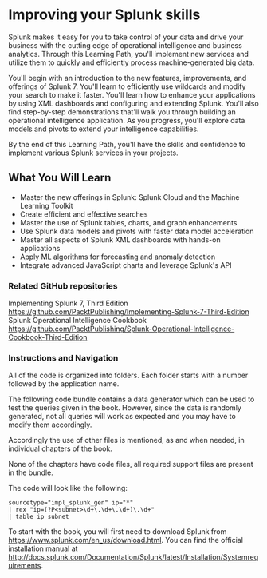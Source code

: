 # Improving your Splunk skills
Splunk makes it easy for you to take control of your data and drive your business with the cutting edge of operational intelligence and business analytics. Through this Learning Path, you'll implement new services and utilize them to quickly and efficiently process machine-generated big data.

You'll begin with an introduction to the new features, improvements, and offerings of Splunk 7. You'll learn to efficiently use wildcards and modify your search to make it faster. You'll learn how to enhance your applications by using XML dashboards and configuring and extending Splunk. You'll also find step-by-step demonstrations that'll walk you through building an operational intelligence application. As you progress, you'll explore data models and pivots to extend your intelligence capabilities.

By the end of this Learning Path, you'll have the skills and confidence to implement various Splunk services in your projects.

## What You Will Learn
* Master the new offerings in Splunk: Splunk Cloud and the Machine Learning Toolkit
* Create efficient and effective searches
* Master the use of Splunk tables, charts, and graph enhancements
* Use Splunk data models and pivots with faster data model acceleration
* Master all aspects of Splunk XML dashboards with hands-on applications
* Apply ML algorithms for forecasting and anomaly detection
* Integrate advanced JavaScript charts and leverage Splunk's API

### Related GitHub repositories
Implementing Splunk 7, Third Edition https://github.com/PacktPublishing/Implementing-Splunk-7-Third-Edition
Splunk Operational Intelligence Cookbook https://github.com/PacktPublishing/Splunk-Operational-Intelligence-Cookbook-Third-Edition

### Instructions and Navigation
All of the code is organized into folders. Each folder starts with a number followed by the application name.

The following code bundle contains a data generator which can be used to test the queries given in the book. However, since the data is randomly generated, not all queries will work as expected and you may have to modify them accordingly.

Accordingly the use of other files is mentioned, as and when needed, in individual chapters of the book.

None of the chapters have code files, all required support files are present in the bundle.

The code will look like the following:
```
sourcetype="impl_splunk_gen" ip="*"
| rex "ip=(?P<subnet>\d+\.\d+\.\d+)\.\d+"
| table ip subnet
```

To start with the book, you will first need to download Splunk from https://www.splunk.com/en_us/download.html.
You can find the official installation manual at http://docs.splunk.com/Documentation/Splunk/latest/Installation/Systemrequirements.
